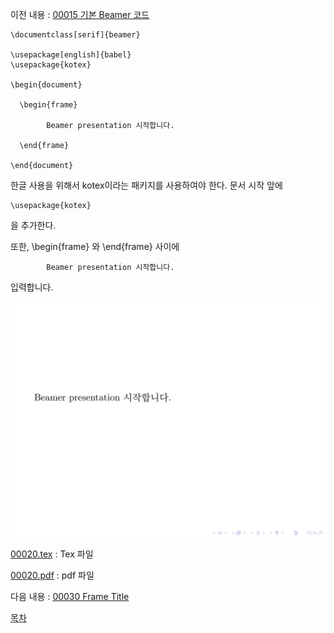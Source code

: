 이전 내용 : [00015 기본 Beamer 코드](./00015_기본_Beamer_코드.md)




```
\documentclass[serif]{beamer} 

\usepackage[english]{babel}
\usepackage{kotex}

\begin{document}

  \begin{frame}

    	Beamer presentation 시작합니다.

  \end{frame}
  
\end{document}
```
한글 사용을 위해서 kotex이라는 패키지를 사용하여야 한다. 문서 시작 앞에
```
\usepackage{kotex}
```
을 추가한다.

또한, \begin{frame} 와 \end{frame} 사이에
```
    	Beamer presentation 시작합니다.
```
입력합니다.

![00020.PNG](./00020.PNG)

[00020.tex](https://min7014.github.io/Making_materials_for_mathematics_using_Beamer/main/00020.tex) : Tex 파일

[00020.pdf](https://min7014.github.io/Making_materials_for_mathematics_using_Beamer/main/00020.pdf) : pdf 파일

다음 내용 : [00030 Frame Title](./00030_Frame_Title.md)

[목차](./README.md)

